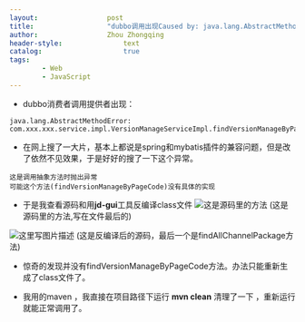 ```yaml
---
layout:					post
title:					"dubbo调用出现Caused by: java.lang.AbstractMethodError"
author:					Zhou Zhongqing
header-style:				text
catalog:					true
tags:
		- Web
		- JavaScript
---
```

- dubbo消费者调用提供者出现：

```
java.lang.AbstractMethodError: com.xxx.xxx.service.impl.VersionManageServiceImpl.findVersionManageByPageCode(Ljava/lang/String;)Lcom/xxx/xxx/entity/VersionManage;
```
- 在网上搜了一大片，基本上都说是spring和mybatis插件的兼容问题，但是改了依然不见效果，于是好好的搜了一下这个异常。

```
这是调用抽象方法时抛出异常
可能这个方法(findVersionManageByPageCode)没有具体的实现
```

- 于是我查看源码和用**jd-gui**工具反编译class文件
![这是源码里的方法](https://i-blog.csdnimg.cn/blog_migrate/8d5b0cecf63bef6f10c1dd9e2cbf0031.png)
(这是源码里的方法,写在文件最后的)

![这里写图片描述](https://i-blog.csdnimg.cn/blog_migrate/21f64857e7b661827062942f4be383a5.png)
(这是反编译后的源码，最后一个是findAllChannelPackage方法)

- 惊奇的发现并没有findVersionManageByPageCode方法。办法只能重新生成了class文件了。

- 我用的maven  ，我直接在项目路径下运行 **mvn clean** 清理了一下 ，重新运行就能正常调用了。
